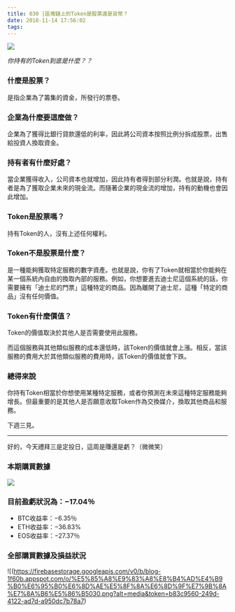 ```yaml
---
title: 030 |區塊鏈上的Token是股票還是貨幣？ 
date: 2018-11-14 17:56:02
tags:
---
```

![](https://firebasestorage.googleapis.com/v0/b/blog-1f60b.appspot.com/o/30.gif?alt=media&token=410f6df7-82d7-4b82-988d-a69f8a8a4082)

*你持有的Token到底是什麼？？*

### 什麼是股票？
是指企業為了籌集的資金，所發行的票卷。

### 企業為什麼要這麼做？
企業為了獲得比銀行貸款還低的利率，因此將公司資本按照比例分拆成股票，出售給投資人換取資金。

### 持有者有什麼好處？
當企業獲得收入，公司資本也就增加，因此持有者得到部分利潤。也就是說，持有者是為了獲取企業未來的現金流。而隨著企業的現金流的增加，持有的動機也會因此增加。

### Token是股票嗎？
持有Token的人，沒有上述任何權利。

### Token不是股票是什麼？
是一種能夠獲取特定服務的數字資產。也就是說，你有了Token就相當於你能夠在某一個系統內自由的換取內部的服務。例如，你想要進去迪士尼這個系統的話，你需要擁有「迪士尼的門票」這種特定的商品。因為離開了迪士尼，這種「特定的商品」沒有任何價值。

### Token有什麼價值？
Token的價值取決於其他人是否需要使用此服務。

而這個服務與其他類似服務的成本還低時，該Token的價值就會上漲。相反，當該服務的費用大於其他類似服務的費用時，該Token的價值就會下跌。

### 總得來說
你持有Token相當於你想使用某種特定服務，或者你預測在未來這種特定服務能夠增長。但最重要的是其他人是否願意收取Token作為交換媒介，換取其他商品和服務。

下週三見。

***


好的，今天禮拜三是定投日，這周是賺還是虧？（微微笑）

### 本期購買數據
![](https://firebasestorage.googleapis.com/v0/b/blog-1f60b.appspot.com/o/%E8%B4%AD%E4%B9%B0%E6%95%B0%E6%8D%AE030.png?alt=media&token=96e42f19-105d-47a6-81fe-b4f41667cce2)

### 目前盈虧狀況為：−17.04％
- BTC收益率：−6.35％
- ETH收益率：−36.83%
- EOS收益率：−27.37％

### 全部購買數據及損益狀況
![(https://firebasestorage.googleapis.com/v0/b/blog-1f60b.appspot.com/o/%E5%85%A8%E9%83%A8%E8%B4%AD%E4%B9%B0%E6%95%B0%E6%8D%AE%E5%8F%8A%E6%8D%9F%E7%9B%8A%E7%8A%B6%E5%86%B5030.png?alt=media&token=b83c9560-249d-4122-ad7d-a950dc7b78a7)